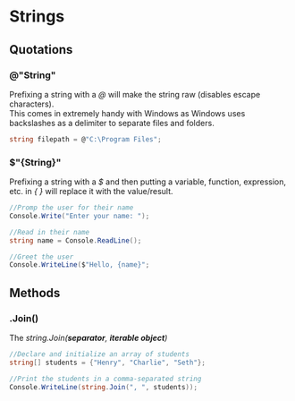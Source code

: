 # Strings

## Quotations
### @"String"
Prefixing a string with a _@_ will make the string raw (disables escape characters). <br />
This comes in extremely handy with Windows as Windows uses backslashes as a delimiter to separate files and folders.
```C#
string filepath = @"C:\Program Files";
```

### $"{String}"
Prefixing a string with a _$_ and then putting a variable, function, expression, etc. in _{ }_ will replace it with the value/result.
```C#
//Promp the user for their name
Console.Write("Enter your name: ");

//Read in their name
string name = Console.ReadLine();

//Greet the user
Console.WriteLine($"Hello, {name}"; 
```

## Methods

### .Join()
The _string.Join(**_separator_**, **_iterable object_**)_
```C#
//Declare and initialize an array of students
string[] students = {"Henry", "Charlie", "Seth"};

//Print the students in a comma-separated string
Console.WriteLine(string.Join(", ", students));
```

